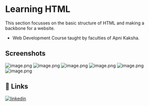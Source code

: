 
# Learning HTML
This section focusses on the basic structure of HTML and making a backbone for a website.

- Web Development Course
  taught by faculties of Apni Kaksha.

## Screenshots
![image.png](https://i.postimg.cc/mD0ZSkrg/image.png)
![image.png](https://i.postimg.cc/VNJcHwpr/image.png)
![image.png](https://i.postimg.cc/qBsHFjbL/image.png)
![image.png](https://i.postimg.cc/d0kzjBZG/image.png)
![image.png](https://i.postimg.cc/MHxNxJPY/image.png)
![image.png](https://i.postimg.cc/G3QSYNgZ/image.png)
  
## 🔗 Links
[![linkedin](https://img.shields.io/badge/linkedin-0A66C2?style=for-the-badge&logo=linkedin&logoColor=white)](https://www.linkedin.com/in/swapnil-singh-01317b21a/)

  